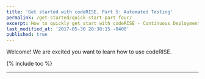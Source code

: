```yaml
---
title: 'Get started with codeRISE, Part 5: Automated Testing'
permalink: /get-started/quick-start-part-four/
excerpt: How to quickly get start with codeRISE - Continuous Deployment
last_modified_at: '2017-05-30 20:38:15 -0400'
published: true
---
```


Welcome! We are excited you want to learn how to use codeRISE.

{% include toc %}


---
